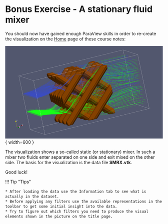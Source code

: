 # Bonus Exercise - A stationary fluid mixer

You should now have gained enough ParaView skills in order to re-create the visualization on the [Home](index.md) page of these course notes:

![](images/smrx.png){ width=600 }

The visualization shows a so-called static (or stationary) mixer. In such a mixer two fluids enter separated on one side and exit mixed on the other side. The basis for the visualization is the data file __SMRX.vtk__.

Good luck!

!!! Tip "Tips"

    * After loading the data use the Information tab to see what is actually in the dataset.
    * Before applying any filters use the available representations in the toolbar to get some initial insight into the data.
    * Try to figure out which filters you need to produce the visual elements shown in the picture on the title page.

